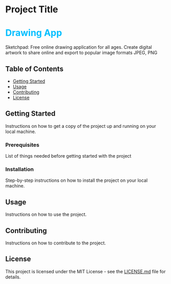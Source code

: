# Project Title
<h1 style="color: #00bfff;">Drawing App</h1>

Sketchpad: Free online drawing application for all ages. Create digital artwork to share online and export to popular image formats JPEG, PNG

## Table of Contents

- [Getting Started](#getting-started)
- [Usage](#usage)
- [Contributing](#contributing)
- [License](#license)

## Getting Started

Instructions on how to get a copy of the project up and running on your local machine.

### Prerequisites

List of things needed before getting started with the project

### Installation

Step-by-step instructions on how to install the project on your local machine.

## Usage

Instructions on how to use the project.

## Contributing

Instructions on how to contribute to the project.

## License

This project is licensed under the MIT License - see the [LICENSE.md](LICENSE.md) file for details.
